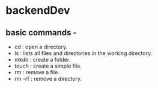 # backendDev

## basic commands -
* cd : open a  directory.
* ls : lists all files and directories in the working directory.
* mkdir : create a folder.
* touch : create a simple file.
* rm : remove a file.
* rm -rf : remove a directory.
